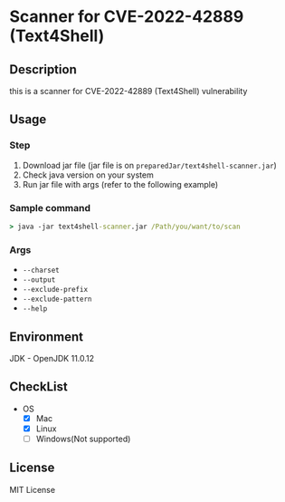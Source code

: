 # Scanner for CVE-2022-42889 (Text4Shell)

## Description
this is a scanner for CVE-2022-42889 (Text4Shell) vulnerability

## Usage
### Step
1. Download jar file (jar file is on `preparedJar/text4shell-scanner.jar`)
2. Check java version on your system
3. Run jar file with args (refer to the following example)

### Sample command
```cmd
> java -jar text4shell-scanner.jar /Path/you/want/to/scan
```

### Args
- `--charset`
- `--output`
- `--exclude-prefix`
- `--exclude-pattern`
- `--help`

## Environment
JDK - OpenJDK 11.0.12

## CheckList
- OS
  - [x] Mac
  - [x] Linux
  - [ ] Windows(Not supported)

## License
MIT License